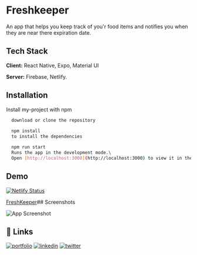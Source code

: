 # Freshkeeper  

An app that helps you keep track of you'r food items and notifies you when they are near there expiration date.
## Tech Stack

**Client:** React Native, Expo, Material UI

**Server:** Firebase, Netlify.

## Installation

Install my-project with npm

```bash
  download or clone the repository
  
  npm install
  to install the dependencies

  npm run start
  Runs the app in the development mode.\
  Open [http://localhost:3000](http://localhost:3000) to view it in the browser.

```

## Demo
[![Netlify Status](https://api.netlify.com/api/v1/badges/2f1a8e0a-cfd1-4147-ba07-44cece9a67a6/deploy-status)](https://app.netlify.com/sites/freshkeeper/deploys)


[FreshKeeper](https://freshkeeper.netlify.app)## Screenshots

![App Screenshot](https://i.imgur.com/GPvC9cA.png)
## 🔗 Links
[![portfolio](https://img.shields.io/badge/my_portfolio-000?style=for-the-badge&logo=ko-fi&logoColor=white)](https://github.com/Voltair88)
[![linkedin](https://img.shields.io/badge/linkedin-0A66C2?style=for-the-badge&logo=linkedin&logoColor=white)](https://www.linkedin.com/in/mattias-gulec-1bbb6a72/)
[![twitter](https://img.shields.io/badge/twitter-1DA1F2?style=for-the-badge&logo=twitter&logoColor=white)](https://twitter.com/mattegulec)

